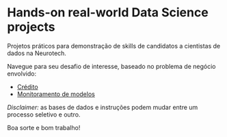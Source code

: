 # Hands-on real-world Data Science projects
Projetos práticos para demonstração de skills de candidatos a cientistas de dados na Neurotech.

Navegue para seu desafio de interesse, baseado no problema de negócio envolvido:

- [Crédito](./credit/README.md)
- [Monitoramento de modelos](./monitoring/README.md)

_Disclaimer:_ as bases de dados e instruções podem mudar entre um processo seletivo e outro.

Boa sorte e bom trabalho!
